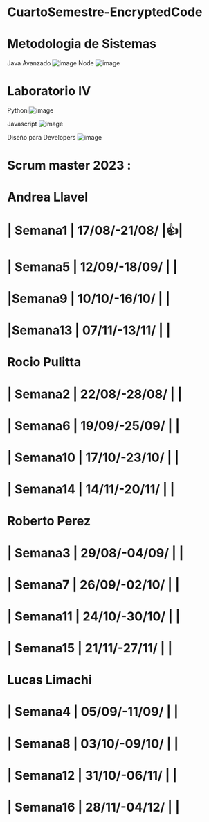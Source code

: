 # CuartoSemestre-EncryptedCode
# Metodologia de Sistemas
Java Avanzado ![image](https://github.com/CodeSystem2022/CuartoSemestre-EncryptedCode/assets/112596102/222cd30a-bfd0-4bb8-b780-856cf125af22)
Node ![image](https://github.com/CodeSystem2022/CuartoSemestre-EncryptedCode/assets/112596102/eba3646d-c965-478f-a481-ead376af1c5b)

# Laboratorio IV
Python ![image](https://github.com/CodeSystem2022/CuartoSemestre-EncryptedCode/assets/112596102/bf1f6106-c5cb-42ba-95ec-0cade0b236d4)

Javascript ![image](https://github.com/CodeSystem2022/CuartoSemestre-EncryptedCode/assets/112596102/a5b34376-5894-444e-8a2b-0c084209a861)

Diseño para Developers ![image](https://github.com/CodeSystem2022/CuartoSemestre-EncryptedCode/assets/112596102/e4733b35-8794-4e14-a365-a5afa79e9c79)


# Scrum master 2023 :
 # Andrea Llavel 
 # | Semana1 | 17/08/-21/08/ |👍|
 # | Semana5 | 12/09/-18/09/ | | 
 # |Semana9  | 10/10/-16/10/ | | 
 # |Semana13 | 07/11/-13/11/ | |
 # Rocio Pulitta 
 # | Semana2 | 22/08/-28/08/ |  | 
 # | Semana6 | 19/09/-25/09/ | | 
 # | Semana10 | 17/10/-23/10/ | | 
 # | Semana14 | 14/11/-20/11/ | |
 # Roberto Perez 
 # | Semana3 | 29/08/-04/09/ |  |
 # | Semana7 | 26/09/-02/10/ | | 
 # | Semana11 | 24/10/-30/10/ | | 
 # | Semana15 | 21/11/-27/11/ | |
 # Lucas Limachi 
 # | Semana4 | 05/09/-11/09/ |  | 
 # | Semana8 | 03/10/-09/10/ | | 
 # | Semana12 | 31/10/-06/11/ | | 
 # | Semana16 | 28/11/-04/12/ | |

